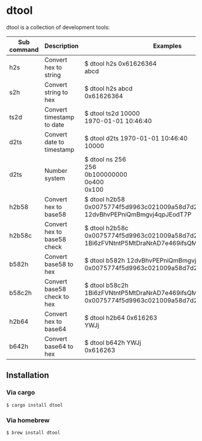 # dtool

dtool is a collection of development tools:

| Sub command   | Description   | Examples | 
| ------------- | :------------- | ------------ |
| h2s    | Convert hex to string       | $ dtool h2s 0x61626364 <br> abcd  |
| s2h    | Convert string to hex       | $ dtool h2s abcd <br> 0x61626364 |
| ts2d   | Convert timestamp to date   | $ dtool ts2d 10000 <br> 1970-01-01 10:46:40 |
| d2ts   | Convert date to timestamp   | $ dtool d2ts 1970-01-01 10:46:40 <br> 10000 |
| d2ts   | Number system               | $ dtool ns 256 <br> 256 <br> 0b100000000 <br> 0o400 <br> 0x100 <br> |
| h2b58  | Convert hex to base58       | $ dtool h2b58 0x0075774f5d9963c021009a58d7d2d8e83771dd6c7a <br> 12dvBhvPEPniQmBmgvj4qpJEodT7P |
| h2b58c | Convert hex to base58 check | $ dtool h2b58c 0x0075774f5d9963c021009a58d7d2d8e83771dd6c7a <br> 1Bi6zFVNtntP5MtDraNrAD7e469ifsQMwF |
| b582h  | Convert base58 to hex       | $ dtool b582h 12dvBhvPEPniQmBmgvj4qpJEodT7P <br> 0x0075774f5d9963c021009a58d7d2d8e83771dd6c7a |
| b58c2h | Convert base58 check to hex | $ dtool b58c2h 1Bi6zFVNtntP5MtDraNrAD7e469ifsQMwF <br> 0x0075774f5d9963c021009a58d7d2d8e83771dd6c7a |
| h2b64  | Convert hex to base64       | $ dtool h2b64 0x616263 <br> YWJj |
| b642h  | Convert base64 to hex       | $ dtool b642h YWJj <br> 0x616263 |

## Installation
### Via cargo
```
$ cargo install dtool
```

### Via homebrew
```
$ brew install dtool
```

